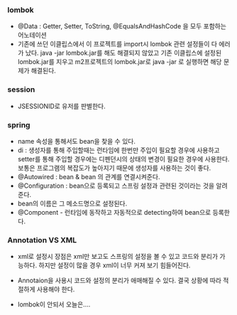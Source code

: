 ### lombok

- @Data : Getter, Setter, ToString, @EqualsAndHashCode 을 모두 포함하는 어노테이션
- 기존에 쓰던 이클립스에서 이 프로젝트를 import시 lombok 관련 설정들이 다 에러가 났다. java -jar lombok.jar를 해도 해결되지 않았고 기존 이클립스에 설정된  lombok.jar를 지우고 m2프로젝트의 lombok.jar로 java -jar 로 실행하면 해당 문제가 해결된다.

 
### session 

- JSESSIONID로 유저를 판별한다.


### spring 

- name 속성을 통해서도 bean을 찾을 수 있다.
- di : 생성자를 통해 주입할때는 런타임에 한번만 주입이 필요할 경우에 사용하고 setter를 통해 주입할 경우에는 디펜던시의 상태의 변경이 필요한 경우에 사용한다. 보통은 프로그램의 복잡도가 높아지기 때문에 생성자를 사용하는 것이 좋다.
- @Autowired : bean & bean 의 관계를 연결시켜준다.
- @Configuration : bean으로 등록되고 스프링 설정과 관련된 것이라는 것을 알려준다.
- bean의 이름은 그 메소드명으로 설정된다.
- @Component - 런타임에 동작하고 자동적으로 detecting하여 bean으로 등록한다. 
### Annotation VS XML

- xml로 설정시 장점은 xml만 보고도 스프링의 설정을 볼 수 있고 코드와 분리가 가능하다. 하지만 설정이 많을 경우 xml이 너무 커져 보기 힘들어진다. 
- Annotaion을 사용시 코드와 설정의 분리가 애매해질 수 있다. 결국 상황에 따라 적절하게 사용해야 한다. 


- lombok이 안되서 오늘은.... 
